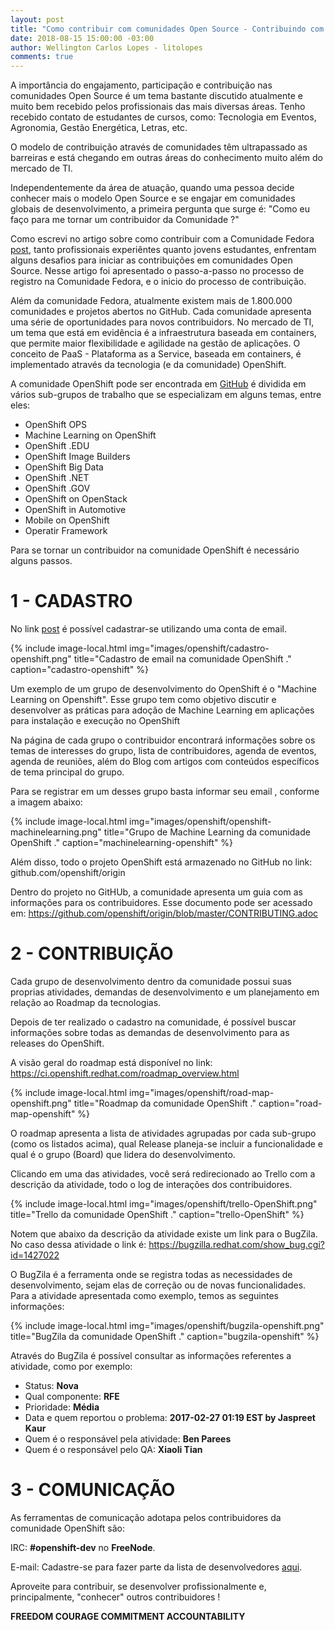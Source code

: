 ```yaml
---
layout: post
title: "Como contribuir com comunidades Open Source - Contribuindo com o OpenShift"
date: 2018-08-15 15:00:00 -03:00
author: Wellington Carlos Lopes - litolopes
comments: true
---
```


A importância do engajamento, participação e contribuição nas comunidades Open Source é um tema bastante discutido atualmente e muito bem recebido pelos profissionais das mais diversas áreas. Tenho recebido contato de estudantes de cursos, como: Tecnologia em Eventos, Agronomia, Gestão Energética, Letras, etc.

O modelo de contribuição através de comunidades têm ultrapassado as barreiras e está chegando em outras áreas do conhecimento muito além do mercado de TI. 

Independentemente da área de atuação, quando uma pessoa decide conhecer mais o modelo Open Source e se engajar em comunidades globais de desenvolvimento, a primeira pergunta que surge é: "Como eu faço para me tornar um contribuidor da Comunidade ?"

Como escrevi no artigo sobre como contribuir com a Comunidade Fedora [post][como-contribuir-fedora], tanto profissionais experiêntes quanto jovens estudantes, enfrentam alguns desafios para iniciar as contribuições em comunidades Open Source. Nesse artigo foi apresentado o passo-a-passo no processo de registro na Comunidade Fedora, e o inicio do processo de contribuição. 

Além da comunidade Fedora, atualmente existem mais de 1.800.000 comunidades e projetos abertos no GitHub. Cada comunidade apresenta uma série de oportunidades para novos contribuidors. No mercado de TI, um tema que está em evidência é a infraestrutura baseada em containers, que permite maior flexibilidade e agilidade na gestão de aplicações. O conceito de PaaS - Plataforma as a Service, baseada em containers, é implementado através da tecnologia (e da comunidade) OpenShift. 

A comunidade OpenShift pode ser encontrada em [GitHub][openshift-origin-github]  é dividida em vários sub-grupos de trabalho que se especializam em alguns temas, entre eles: 

* OpenShift OPS
* Machine Learning on OpenShift
* OpenShift .EDU
* OpenShift Image Builders
* OpenShift Big Data
* OpenShift .NET
* OpenShift .GOV
* OpenShift on OpenStack
* OpenShift in Automotive
* Mobile on OpenShift 
* Operatir Framework


Para se tornar un contribuidor na comunidade OpenShift é necessário alguns passos. 

# 1 - CADASTRO

No link [post][openshift-project] é possível cadastrar-se utilizando uma conta de email.


{% include image-local.html
        img="images/openshift/cadastro-openshift.png"
        title="Cadastro de email na comunidade OpenShift ."
        caption="cadastro-openshift" %}

Um exemplo de um grupo de desenvolvimento do OpenShift é o "Machine Learning on Openshift". Esse grupo tem como objetivo discutir e desenvolver as práticas para adoção de Machine Learning em aplicações para instalação e execução no OpenShift 

Na página de cada grupo o contribuidor encontrará informações sobre os temas de interesses do grupo, lista de contribuidores, agenda de eventos, agenda de reuniões, além do Blog com artigos com conteúdos específicos de tema principal do grupo. 

Para se registrar em um desses grupo basta informar seu email , conforme a imagem abaixo: 

{% include image-local.html
        img="images/openshift/openshift-machinelearning.png"
        title="Grupo de Machine Learning da comunidade OpenShift ."
        caption="machinelearning-openshift" %}

Além disso, todo o projeto OpenShift está armazenado no GitHub no link: github.com/openshift/origin

Dentro do projeto no GitHUb, a comunidade apresenta um guia com as informações para os contribuidores. Esse documento pode ser acessado em: https://github.com/openshift/origin/blob/master/CONTRIBUTING.adoc


# 2 - CONTRIBUIÇÃO 

Cada grupo de desenvolvimento dentro da comunidade possui suas proprias atividades, demandas de desenvolvimento e um planejamento em relação ao Roadmap da tecnologias. 

Depois de ter realizado o cadastro na comunidade, é possível buscar informações sobre todas as demandas de desenvolvimento para as releases do OpenShift. 

A visão geral do roadmap está disponível no link: https://ci.openshift.redhat.com/roadmap_overview.html

{% include image-local.html
        img="images/openshift/road-map-openshift.png"
        title="Roadmap da comunidade OpenShift ."
        caption="road-map-openshift" %}

O roadmap apresenta a lista de atividades agrupadas por cada sub-grupo (como os listados acima), qual Release planeja-se incluir a funcionalidade e qual é o grupo (Board) que lidera do desenvolvimento.

Clicando em uma das atividades, você será redirecionado ao Trello com a descrição da atividade, todo o log de interações dos contribuidores. 

{% include image-local.html
        img="images/openshift/trello-OpenShift.png"
        title="Trello da comunidade OpenShift ."
        caption="trello-OpenShift" %}

Notem que abaixo da descrição da atividade existe um link para o BugZila. No caso dessa atividade o link é:  https://bugzilla.redhat.com/show_bug.cgi?id=1427022
  
O BugZila é a ferramenta onde se registra todas as necessidades de desenvolvimento, sejam elas de correção ou de novas funcionalidades. Para a atividade apresentada como exemplo, temos as seguintes informações: 

{% include image-local.html
        img="images/openshift/bugzila-openshift.png"
        title="BugZila da comunidade OpenShift ."
        caption="bugzila-openshift" %}

Através do BugZila é possível consultar as informações referentes a atividade, como por exemplo: 

- Status: **Nova**
- Qual componente:  **RFE** 
- Prioridade: **Média**
- Data e quem reportou o problema: **2017-02-27 01:19 EST by Jaspreet Kaur**	
- Quem é o responsável pela atividade: **Ben Parees**
- Quem é o responsável pelo QA: **Xiaoli Tian**


# 3 - COMUNICAÇÃO

As ferramentas de comunicação adotapa pelos contribuidores da comunidade OpenShift são: 

IRC: **#openshift-dev** no **FreeNode**.

E-mail: Cadastre-se para fazer parte da lista de desenvolvedores [aqui][email-cadastro].


Aproveite para contribuir, se desenvolver profissionalmente e, principalmente, "conhecer" outros contribuidores ! 


**FREEDOM COURAGE COMMITMENT ACCOUNTABILITY**


[email-cadastro]: http://lists.openshift.redhat.com/openshiftmm/listinfo/dev
[openshift-roadmap]: https://ci.openshift.redhat.com/roadmap_overview.html
[openshift-roadmap-trello]: https://trello.com/b/nlLwlKoz/atomicopenshift-roadmap
[openshift-project]: https://commons.openshift.org/
[openshift-guidelines-contribution]: https://github.com/openshift/origin-server/blob/master/CONTRIBUTING.md
[openshift-guidelines-contribution2]: https://github.com/openshift/origin/blob/master/CONTRIBUTING.adoc
[openshift-origin-github]:https://github.com/openshift/origin 
[como-contribuir-fedora]: https://litolopes.github.io/2018/02/contribuindo-com-o-projeto-fedora
